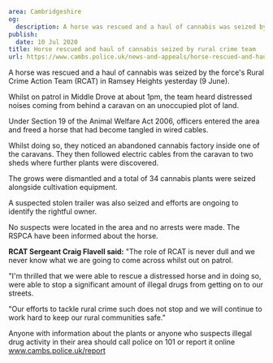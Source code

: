 ```yaml
area: Cambridgeshire
og:
  description: A horse was rescued and a haul of cannabis was seized by the force
publish:
  date: 10 Jul 2020
title: Horse rescued and haul of cannabis seized by rural crime team
url: https://www.cambs.police.uk/news-and-appeals/horse-rescued-and-haul-of-cannabis-seized-by-rural-crime-team
```

A horse was rescued and a haul of cannabis was seized by the force's Rural Crime Action Team (RCAT) in Ramsey Heights yesterday (9 June).

Whilst on patrol in Middle Drove at about 1pm, the team heard distressed noises coming from behind a caravan on an unoccupied plot of land.

Under Section 19 of the Animal Welfare Act 2006, officers entered the area and freed a horse that had become tangled in wired cables.

Whilst doing so, they noticed an abandoned cannabis factory inside one of the caravans. They then followed electric cables from the caravan to two sheds where further plants were discovered.

The grows were dismantled and a total of 34 cannabis plants were seized alongside cultivation equipment.

A suspected stolen trailer was also seized and efforts are ongoing to identify the rightful owner.

No suspects were located in the area and no arrests were made. The RSPCA have been informed about the horse.

**RCAT Sergeant Craig Flavell said:** "The role of RCAT is never dull and we never know what we are going to come across whilst out on patrol.

"I'm thrilled that we were able to rescue a distressed horse and in doing so, were able to stop a significant amount of illegal drugs from getting on to our streets.

"Our efforts to tackle rural crime such does not stop and we will continue to work hard to keep our rural communities safe."

Anyone with information about the plants or anyone who suspects illegal drug activity in their area should call police on 101 or report it online www.cambs.police.uk/report
